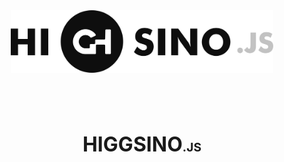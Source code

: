 <img src="./higgsino.svg" style="margin-left: 50%; transform: translateX(-50%); margin-top: 80px; margin-bottom: 60px; width: 30em;" />


<p align="center" style="font-weight: bold; font-size: 2rem">
    HIGGSINO<span style="font-size: 0.6em;">.JS</span>
</p>
